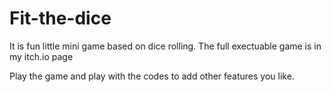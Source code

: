 # Fit-the-dice

It is fun little mini game based on dice rolling.
The full exectuable game is in my itch.io page
  

Play the game and play with the codes to add other features you like.
